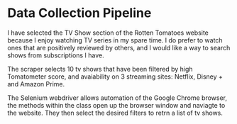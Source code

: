 # Data Collection Pipeline

I have selected the TV Show section of the Rotten Tomatoes website because I enjoy watching TV series in my spare time. I do prefer to watch ones that are positively reviewed by others, and I would like a way to search shows from subscriptions I have.

The scraper selects 10 tv shows that have been filtered by high Tomatometer score, and avaiability on 3 streaming sites: Netflix, Disney + and Amazon Prime.

The Selenium webdriver allows automation of the Google Chrome browser, the methods within the class open up the browser window and naviagte to the website. They then select the desired filters to retrn a list of tv shows. 
